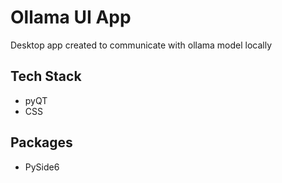 # Ollama UI App
Desktop app created to communicate with ollama model locally

## Tech Stack

- pyQT
- CSS

## Packages

- PySide6
